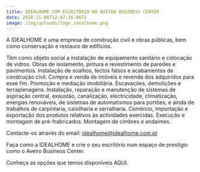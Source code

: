 ```yaml
---
title: IDEALHOME COM ESCRITÓRIO NO AVEIRO BUSINESS CENTER
date: 2018-11-06T12:47:16.667Z
image: /img/uploads/logo_idealhome.png
---
```

A IDEALHOME é uma empresa de construção civil e obras públicas, bem como conservação e restauro de edifícios.

Têm como objeto social a instalação de equipamento sanitário e colocação de vidros. Obras de isolamento, pintura e revestimento de paredes e pavimentos. Instalação de soalhos, tectos falsos e acabamentos de construção civil. Compra e venda de imóveis e revenda dos adquiridos para esse fim. Promoção e mediação imobiliária. Escavações, demolições e terraplenagens. Instalação, reparação e manutenção de sistemas de aspiração central, exaustão, canalização, electricidade, climatização, energias renováveis, de sistemas de automatismos para portões, e ainda de trabalhos de carpintaria, caixilharia e serralharia. Comércio, importação e exportação dos produtos relativos às actividades exercidas. Execução e montagem de pré-frabricados. Montagem de cimbres e andaimes. 



Contacte-os através do email: idealhome@idealhome.com.pt



Faça como a IDEALHOME e crie o seu escritório num espaço de prestígio como o Aveiro Business Center.



Conheça as opções que temos disponíveis AQUI.
